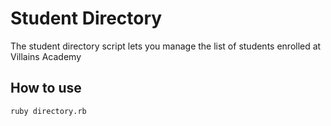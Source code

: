 # Student Directory #

The student directory script lets you manage the list of students enrolled at Villains Academy

## How to use ##

```shell
ruby directory.rb
```
